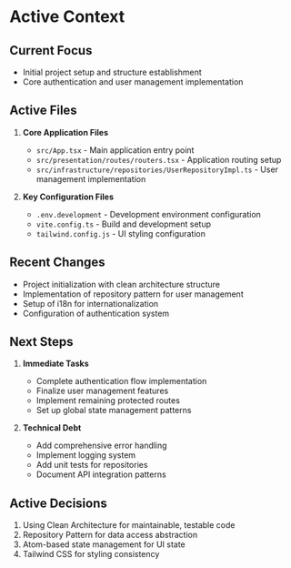 # Active Context

## Current Focus
- Initial project setup and structure establishment
- Core authentication and user management implementation

## Active Files
1. **Core Application Files**
   - `src/App.tsx` - Main application entry point
   - `src/presentation/routes/routers.tsx` - Application routing setup
   - `src/infrastructure/repositories/UserRepositoryImpl.ts` - User management implementation

2. **Key Configuration Files**
   - `.env.development` - Development environment configuration
   - `vite.config.ts` - Build and development setup
   - `tailwind.config.js` - UI styling configuration

## Recent Changes
- Project initialization with clean architecture structure
- Implementation of repository pattern for user management
- Setup of i18n for internationalization
- Configuration of authentication system

## Next Steps
1. **Immediate Tasks**
   - Complete authentication flow implementation
   - Finalize user management features
   - Implement remaining protected routes
   - Set up global state management patterns

2. **Technical Debt**
   - Add comprehensive error handling
   - Implement logging system
   - Add unit tests for repositories
   - Document API integration patterns

## Active Decisions
1. Using Clean Architecture for maintainable, testable code
2. Repository Pattern for data access abstraction
3. Atom-based state management for UI state
4. Tailwind CSS for styling consistency